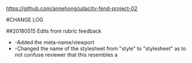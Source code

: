 https://github.com/annehong/udacity-fend-project-02

#CHANGE LOG

##20180515 Edits from rubric feedback
* -Added the meta-name/viewport
* -Changed the name of the stylesheet from "style" to "stylesheet" as to not confuse reviewer that this resembles a <style> tag
* -Although the hr was suggested, I did not change this because I like each element to be separate because at work it is easier to do in SASS/Less
* -Relabeled class names or id's to separate from closely labeled type selectors (i.e. content, hero, header, align, left, right)
* -Would like to make a note about id's (easier to use for accessibility especially for radio buttons)
* -Removed additional whitespace
* -Added this summary list to the README.MD file

##Reference urls from rubric feedback
* https://developer.mozilla.org/en-US/docs/Web/Guide/HTML/HTML5/Introduction_to_HTML5
* https://developer.mozilla.org/en-US/docs/Mozilla/Mobile/Viewport_meta_tag
* https://css-tricks.com/snippets/css/media-queries-for-standard-devices/
* https://developer.mozilla.org/en-US/docs/Web/CSS/Media_Queries/Using_media_queries
* https://www.quora.com/Is-it-better-or-worse-to-have-media-queries-in-a-separate-CSS-file
* https://stackoverflow.com/questions/8284365/external-css-vs-inline-style-performance-difference
* https://hackhands.com/70-Expert-Ideas-For-Better-CSS-Coding/

##Reference urls from mentor PRABHSIMRAN, some references to calc and vw
* https://css-tricks.com/viewport-sized-typography/
* https://css-tricks.com/snippets/css/fluid-typography/
* Regarding responsive images: https://www.w3schools.com/howto/howto_css_image_responsive.asp
* https://developer.mozilla.org/en-US/docs/Learn/HTML/Multimedia_and_embedding/Responsive_images


##20180517 Additional edits from rubric feedback
* -Added language attribute to html
* -Removed the style from the Udacity logo
* -Made various formatting changes
* -Added flex rule to header